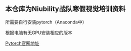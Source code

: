 ## 本仓库为Niubility战队寒假视觉培训资料

所需要自行安装pytorch（Anaconda中）

根据电脑有无GPU安装相应的版本

[Pytorch官网地址](https://pytorch.org/)

